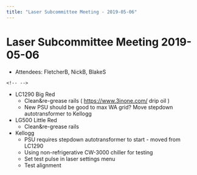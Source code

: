 ```yaml
---
title: "Laser Subcommittee Meeting - 2019-05-06"
---
```

# Laser Subcommittee Meeting 2019-05-06

-   Attendees: FletcherB, NickB, BlakeS

```{=html}
<!-- -->
```
-   LC1290 Big Red
    -   Clean&re-grease rails ( <https://www.3inone.com/> drip oil )
    -   New PSU should be good to max WA grid? Move stepdown autotransformer to Kellogg
-   LG500 Little Red
    -   Clean&re-grease rails
-   Kellogg
    -   PSU requires stepdown autotransformer to start - moved from LC1290
    -   Using non-refrigerative CW-3000 chiller for testing
    -   Set test pulse in laser settings menu
    -   Test alignment
